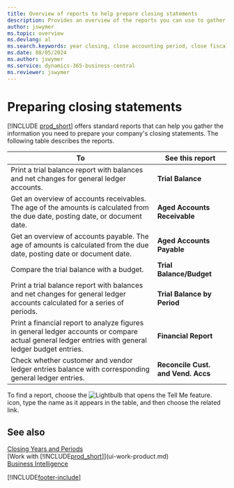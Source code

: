 ```yaml
---
title: Overview of reports to help prepare closing statements
description: Provides an overview of the reports you can use to gather information to prepare your company's closing statements when closing the fiscal year.
author: jswymer
ms.topic: overview
ms.devlang: al
ms.search.keywords: year closing, close accounting period, close fiscal year, aging, creditor payments, vendor payments, assets, liabilities, equity, analysis, reporting, financial report, business intelligence, BI, Power Bi, KPI
ms.date: 08/05/2024
ms.author: jswymer
ms.service: dynamics-365-business-central
ms.reviewer: jswymer
---
```


# Preparing closing statements

[!INCLUDE [prod_short](includes/prod_short.md)] offers standard reports that can help you gather the information you need to prepare your company's closing statements. The following table describes the reports.  

| To | See this report |
| --- | --- |
| Print a trial balance report with balances and net changes for general ledger accounts. |**Trial Balance** |
| Get an overview of accounts receivables. The age of the amounts is calculated from the due date, posting date, or document date. |**Aged Accounts Receivable** |
| Get an overview of accounts payable. The age of amounts is calculated from the due date, posting date or document date. |**Aged Accounts Payable** |
| Compare the trial balance with a budget. |**Trial Balance/Budget** |
| Print a trial balance report with balances and net changes for general ledger accounts calculated for a series of periods. |**Trial Balance by Period** |
| Print a financial report to analyze figures in general ledger accounts or compare actual general ledger entries with general ledger budget entries. |**Financial Report** |
| Check whether customer and vendor ledger entries balance with corresponding general ledger entries. |**Reconcile Cust. and Vend. Accs** |

To find a report, choose the ![Lightbulb that opens the Tell Me feature.](media/ui-search/search_small.png "Tell me what you want to do") icon, type the name as it appears in the table, and then choose the related link.

## See also

[Closing Years and Periods](year-close-years-periods.md)    
[Work with [!INCLUDE[prod_short](includes/prod_short.md)]](ui-work-product.md)    
[Business Intelligence](bi.md)  


[!INCLUDE[footer-include](includes/footer-banner.md)]